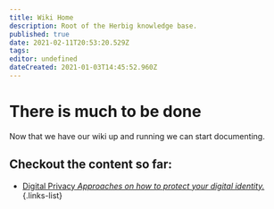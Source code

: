 ```yaml
---
title: Wiki Home
description: Root of the Herbig knowledge base.
published: true
date: 2021-02-11T20:53:20.529Z
tags: 
editor: undefined
dateCreated: 2021-01-03T14:45:52.960Z
---
```


# There is much to be done
Now that we have our wiki up and running we can start documenting.

## Checkout the content so far:

- [Digital Privacy *Approaches on how to protect your digital identity.*](/digital_privacy)
{.links-list}
